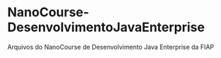 # NanoCourse-DesenvolvimentoJavaEnterprise
Arquivos do NanoCourse de Desenvolvimento Java Enterprise da FIAP
